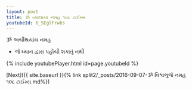 ```yaml
---
layout: post
title: ૐ વ્યાલાયા નમહ ૧૦૮ ટાઈમ્સ
youtubeId: 6_SEglFrwbs
---
```

 
 
 ૐ અચીંથયાંય નમહ  
 
 -  જે ધ્યાન દ્વારા પહોંચી શકાતું નથી 
 
  
 
  
 
 
 
 
 
 


{% include youtubePlayer.html id=page.youtubeId %}
 
[Next]({{ site.baseurl }}{% link  split2/_posts/2016-09-07-ૐ વિશ્વભુજે નમહ ૧૦૮ ટાઈમ્સ.md%})
 

